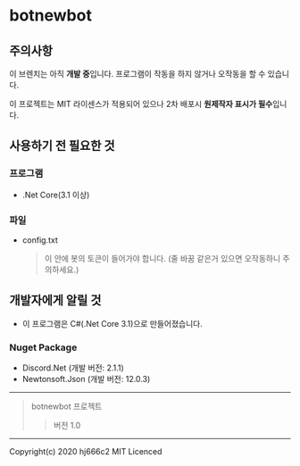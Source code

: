 # botnewbot

## 주의사항
이 브렌치는 아직 **개발 중**입니다. 프로그램이 작동을 하지 않거나 오작동을 할 수 있습니다.

이 프로젝트는 MIT 라이센스가 적용되어 있으나 2차 배포시 **원제작자 표시가 필수**입니다.

## 사용하기 전 필요한 것
### 프로그램
* .Net Core(3.1 이상)
### 파일
* config.txt 
    >이 안에 봇의 토큰이 들어가야 합니다. (줄 바꿈 같은거 있으면 오작동하니 주의하세요.)
 
## 개발자에게 알릴 것
* 이 프로그램은 C#(.Net Core 3.1)으로 만들어졌습니다.
### Nuget Package
* Discord.Net (개발 버전: 2.1.1)
* Newtonsoft.Json (개발 버전: 12.0.3)
***
>botnewbot 프로젝트
>>버전 1.0
***
Copyright(c) 2020 hj666c2 MIT Licenced 